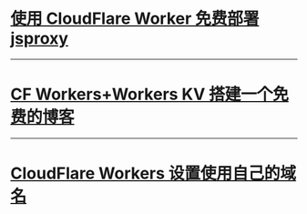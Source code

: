 # [使用 CloudFlare Worker 免费部署 jsproxy](https://github.com/EtherDream/jsproxy/tree/master/cf-worker "使用 CloudFlare Worker 免费部署 jsproxy")

------------

# [CF Workers+Workers KV 搭建一个免费的博客](https://github.com/gdtool/cloudflare-workers-blog "CF Workers+Workers KV 搭建一个免费的博客")

------------

# [CloudFlare Workers 设置使用自己的域名](https://vircloud.net/exp/cf-worker-domain.html "CloudFlare Workers 设置使用自己的域名")

